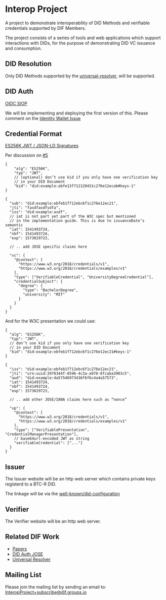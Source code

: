 # Interop Project

A project to demonstrate interoperability of DID Methods and verifiable credentials supported by DIF Members.

The project consists of a series of tools and web applications which support interactions with DIDs, for the purpose of demonstrating DID VC issuance and consumption.

## DID Resolution

Only DID Methods supported by the [universal-resolver](https://github.com/decentralized-identity/universal-resolver), will be supported.

## DID Auth

[OIDC SIOP](https://github.com/decentralized-identity/papers/tree/master/did-authn/siop)

We will be implementing and deploying the first version of this. Please comment on the [Identity Wallet Issue](https://github.com/decentralized-identity/interop-project/issues/11)

## Credential Format

[ES256K JWT / JSON-LD Signatures](https://github.com/decentralized-identity/lds-ecdsa-secp256k1-2019.js)

Per discussion on [#5](https://github.com/decentralized-identity/interop-project/issues/5)

```
{
    "alg": "ES256K",
    "typ": "JWT",
    // (optional) don’t use kid if you only have one verification key
    // in your DID Document
    "kid": "did:example:abfe13f712120431c276e12ecab#keys-1"
}

{
  "sub": "did:example:ebfeb1f712ebc6f1c276e12ec21",
  "jti": "fasdfasdfsdfa",
  "iss": "did:example:asdf",
  // iat is not part yet part of the W3C spec but mentioned
  // in the implementation guide. This is due to issuanceDate’s semantic
  "iat": 1541493724,
  "nbf": 1541493724,
  "exp": 1573029723,

  // .. add JOSE specific claims here

  "vc": {
    "@context": [
      "https://www.w3.org/2018/credentials/v1",
      "https://www.w3.org/2018/credentials/examples/v1"
    ],
    "type": ["VerifiableCredential", "UniversityDegreeCredential"],
    "credentialSubject": {
      "degree": {
        "type": "BachelorDegree",
        "university": "MIT"
      }
    }
  }
}
```

And for the W3C presentation we could use:

```
{
  "alg": "ES256K",
  "typ": "JWT",
  // don’t use kid if you only have one verification key
  // in your DID Document
  "kid": "did:example:ebfeb1f712ebc6f1c276e12ec21#keys-1"
}

{
  "iss": "did:example:ebfeb1f712ebc6f1c276e12ec21",
  "jti": "urn:uuid:3978344f-8596-4c3a-a978-8fcaba3903c5",
  "aud": "did:example:4a57546973436f6f6c4a4a57573",
  "iat": 1541493724,
  "nbf": 1541493724,
  "exp": 1573029723,

  // .. add other JOSE/IANA claims here such as “nonce”

  "vp": {
    "@context": [
      "https://www.w3.org/2018/credentials/v1",
      "https://www.w3.org/2018/credentials/examples/v1"
    ],
    "type": ["VerifiablePresentation", "CredentialManagerPresentation"],
    // base64url-encoded JWT as string
    "verifiableCredential": ["..."]
  }
}
```

## Issuer

The Issuer website will be an http web server which contains private keys registerd to a BTC-R DID.

The linkage will be via the [well-known/did-configuration](https://github.com/decentralized-identity/well-known/tree/master/did-configuration)

## Verifier

The Verifier website will be an http web server.

## Related DIF Work

- [Papers](https://github.com/decentralized-identity/papers)
- [DID Auth JOSE](https://github.com/decentralized-identity/did-auth-jose)
- [Universal Resolver](https://github.com/decentralized-identity/universal-resolver)

## Mailing List

Please join the mailing list by sending an email to: InteropProject+subscribe@dif.groups.io
